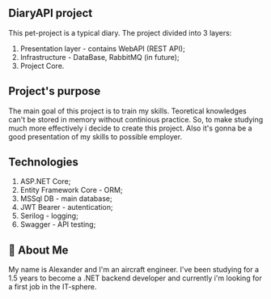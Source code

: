 
## DiaryAPI project

This pet-project is a typical diary. The project divided into 3 layers:  
1. Presentation layer - contains WebAPI (REST API);
2. Infrastructure - DataBase, RabbitMQ (in future);
3. Project Core.


## Project's purpose
The main goal of this project is to train my skills. Teoretical knowledges can't be stored in memory without continious practice. So, to make studying much more effectively i decide to create this project. Also it's gonna be a good presentation of my skills to possible employer.
## Technologies
1. ASP.NET Core;
2. Entity Framework Core - ORM;
3. MSSql DB - main database;
4. JWT Bearer - autentication;
5. Serilog - logging; 
6. Swagger - API testing;
## 🚀 About Me
My name is Alexander and I'm an aircraft engineer. I've been studying for a 1.5 years to become a .NET backend developer and currently i'm looking for a first job in the IT-sphere.